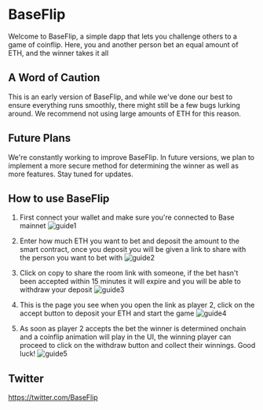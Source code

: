 # BaseFlip

Welcome to BaseFlip, a simple dapp that lets you challenge others to a game of coinflip. Here, you and another person bet an equal amount of ETH, and the winner takes it all

## A Word of Caution
This is an early version of BaseFlip, and while we've done our best to ensure everything runs smoothly, there might still be a few bugs lurking around. We recommend not using large amounts of ETH for this reason.

## Future Plans
We're constantly working to improve BaseFlip. In future versions, we plan to implement a more secure method for determining the winner as well as more features. Stay tuned for updates.

## How to use BaseFlip
1) First connect your wallet and make sure you're connected to Base mainnet
![guide1](https://github.com/baseflip/base-flip-app/assets/141334251/a09fa473-1570-4dd7-8135-d407abe7d7f2)

2) Enter how much ETH you want to bet and deposit the amount to the smart contract, once you deposit you will be given a link to share with the person you want to bet with
![guide2](https://github.com/baseflip/base-flip-app/assets/141334251/28d040f9-498b-4549-a03f-7bed6fb2000f)

3) Click on copy to share the room link with someone, if the bet hasn't been accepted within 15 minutes it will expire and you will be able to withdraw your deposit
![guide3](https://github.com/baseflip/base-flip-app/assets/141334251/602138fd-22b8-4be1-be00-52330ae5a1ea)

4) This is the page you see when you open the link as player 2, click on the accept button to deposit your ETH and start the game
![guide4](https://github.com/baseflip/base-flip-app/assets/141334251/21990ddb-ca13-468c-84a6-8f13b1acb7db)

5) As soon as player 2 accepts the bet the winner is determined onchain and a coinflip animation will play in the UI, the winning player can proceed to click on the withdraw button and collect their winnings. Good luck!
![guide5](https://github.com/baseflip/base-flip-app/assets/141334251/806d1914-f0ee-4acf-8072-5cefcbb8be62)

## Twitter
https://twitter.com/BaseFlip
